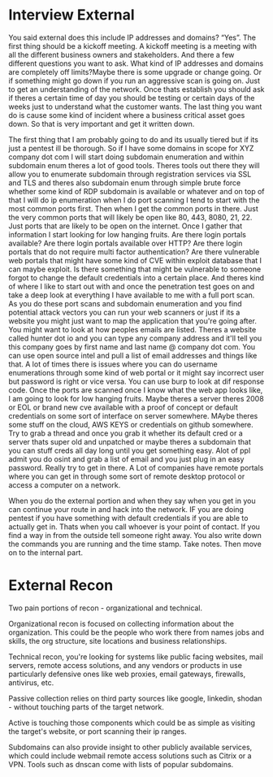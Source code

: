 # Interview External
You said external does this include IP addresses and domains? “Yes”.
The first thing should be a kickoff meeting. A kickoff meeting is a meeting with all the different business owners and stakeholders. And there a few different questions you want to ask.
What kind of IP addresses and domains are completely off limits?Maybe there is some upgrade or change going. Or if something might go down if you run an aggressive scan is going on. Just to get an understanding of the network. Once thats establish you should ask if theres a certain time of day you should be testing or certain days of the weeks just to understand what the customer wants. The last thing you want do is  cause some kind of incident where a business critical asset goes down. So that is very important and get it written down. 

The first thing that I am probably going to do and its usually tiered but if its just a pentest ill be thorough. So if I have some domains in scope for XYZ company dot com I will start doing subdomain enumeration and within subdomain enum theres a lot of good tools. Theres tools out there they will allow you to enumerate subdomain through registration services via SSL and TLS and theres also subdomain enum through simple brute force whether some kind of RDP subdomain is available or whatever and on top of that I will do ip enumeration when I do port scanning I tend to start with the most common ports first. Then when I get the common ports in there. Just the very common ports that will likely be open like 80, 443, 8080, 21, 22. Just ports that are likely to be open on the internet. Once I gather that information I start looking for low hanging fruits. Are there login portals available? Are there login portals available over HTTP? Are there login portals that do not require multi factor authentication? Are there vulnerable web portals that might have some kind of CVE within exploit database that I can maybe exploit. Is there something that might be vulnerable to someone forgot to change the default credentials into a certain place. And theres kind of where I like to start out with and once the penetration test goes on and take a deep look at everything I have available to me with a full port scan. As you do these port scans and subdomain enumeration and you find potential attack vectors you can run your web scanners or just if its a website you might just want to map the application that you're going after. You might want to look at how peoples emails are listed. Theres a website called hunter dot io and you can type any company address and it'll tell you this company goes by first name and last name @ company dot com. You can use open source intel and pull a list of email addresses and things like that. A lot of times there is issues where you can do username enumerations through some kind of web portal or it might say incorrect user but password is right or vice versa. You can use burp to look at dif response code. Once the ports are scanned once I know what the web app looks like, I am going to look for low hanging fruits. Maybe theres a server theres 2008 or EOL or brand new cve available with a proof of concept or default credentials on some sort of interface on  server somewhere. MAybe theres some stuff on the cloud, AWS KEYS or credentials on github somewhere. Try to grab a thread and once you grab it whether its default cred or a server thats super old and unpatched or maybe theres a subdomain that you can stuff creds all day long until you get something easy. Alot of ppl admit you do osint and grab a list of email and you just plug in an easy password. Really try to get in there. A Lot of companies have remote portals where you can get in through some sort of remote desktop protocol or access a computer on a network. 

When you do the external portion and when they say when you get in you can continue your route in and hack into the network. IF you are doing pentest if you have something with default credentials if you are able to actually get in. Thats when you call whoever is your point of contact. If you find a way in from the outside tell someone right away. You also write down the commands you are running and the time stamp. Take notes. Then move on to the internal part.

# External Recon
Two pain portions of recon - organizational and technical.

Organizational recon is focused on collecting information about the organization. This could be the people who work there from names jobs and skills, the org structure, site locations and business relationships.

Technical recon, you're looking for systems like public facing websites, mail servers, remote access solutions, and any vendors or products in use particularly defensive ones like web proxies, email gateways, firewalls, antivirus, etc.

Passive collection relies on third party sources like google, linkedin, shodan - without touching parts of the target network.

Active is touching those components which could be as simple as visiting the target's website, or port scanning their ip ranges. 

Subdomains can also provide insight to other publicly available services, which could include webmail remote access solutions such as Citrix or a VPN. Tools such as dnscan come with lists of popular subdomains.
